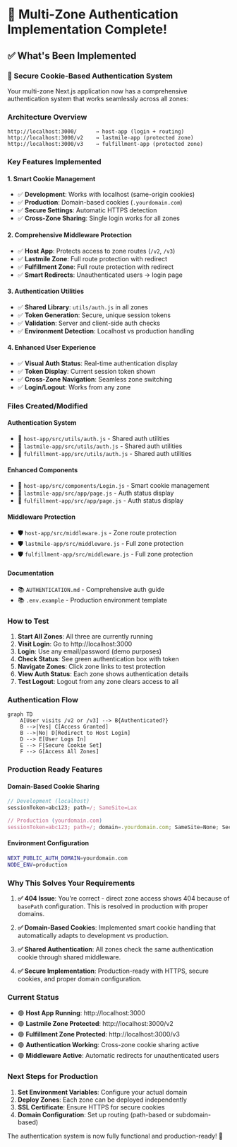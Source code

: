 # 🎉 Multi-Zone Authentication Implementation Complete!

## ✅ What's Been Implemented

### 🔐 Secure Cookie-Based Authentication System

Your multi-zone Next.js application now has a comprehensive authentication system that works seamlessly across all zones:

### **Architecture Overview**

```
http://localhost:3000/      → host-app (login + routing)
http://localhost:3000/v2    → lastmile-app (protected zone)
http://localhost:3000/v3    → fulfillment-app (protected zone)
```

### **Key Features Implemented**

#### 1. **Smart Cookie Management**

- ✅ **Development**: Works with localhost (same-origin cookies)
- ✅ **Production**: Domain-based cookies (`.yourdomain.com`)
- ✅ **Secure Settings**: Automatic HTTPS detection
- ✅ **Cross-Zone Sharing**: Single login works for all zones

#### 2. **Comprehensive Middleware Protection**

- ✅ **Host App**: Protects access to zone routes (`/v2`, `/v3`)
- ✅ **Lastmile Zone**: Full route protection with redirect
- ✅ **Fulfillment Zone**: Full route protection with redirect
- ✅ **Smart Redirects**: Unauthenticated users → login page

#### 3. **Authentication Utilities**

- ✅ **Shared Library**: `utils/auth.js` in all zones
- ✅ **Token Generation**: Secure, unique session tokens
- ✅ **Validation**: Server and client-side auth checks
- ✅ **Environment Detection**: Localhost vs production handling

#### 4. **Enhanced User Experience**

- ✅ **Visual Auth Status**: Real-time authentication display
- ✅ **Token Display**: Current session token shown
- ✅ **Cross-Zone Navigation**: Seamless zone switching
- ✅ **Login/Logout**: Works from any zone

### **Files Created/Modified**

#### Authentication System

- 📄 `host-app/src/utils/auth.js` - Shared auth utilities
- 📄 `lastmile-app/src/utils/auth.js` - Shared auth utilities
- 📄 `fulfillment-app/src/utils/auth.js` - Shared auth utilities

#### Enhanced Components

- 🔧 `host-app/src/components/Login.js` - Smart cookie management
- 🔧 `lastmile-app/src/app/page.js` - Auth status display
- 🔧 `fulfillment-app/src/app/page.js` - Auth status display

#### Middleware Protection

- 🛡️ `host-app/src/middleware.js` - Zone route protection
- 🛡️ `lastmile-app/src/middleware.js` - Full zone protection
- 🛡️ `fulfillment-app/src/middleware.js` - Full zone protection

#### Documentation

- 📚 `AUTHENTICATION.md` - Comprehensive auth guide
- 📚 `.env.example` - Production environment template

### **How to Test**

1. **Start All Zones**: All three are currently running
2. **Visit Login**: Go to http://localhost:3000
3. **Login**: Use any email/password (demo purposes)
4. **Check Status**: See green authentication box with token
5. **Navigate Zones**: Click zone links to test protection
6. **View Auth Status**: Each zone shows authentication details
7. **Test Logout**: Logout from any zone clears access to all

### **Authentication Flow**

```mermaid
graph TD
    A[User visits /v2 or /v3] --> B{Authenticated?}
    B -->|Yes| C[Access Granted]
    B -->|No| D[Redirect to Host Login]
    D --> E[User Logs In]
    E --> F[Secure Cookie Set]
    F --> G[Access All Zones]
```

### **Production Ready Features**

#### Domain-Based Cookie Sharing

```javascript
// Development (localhost)
sessionToken=abc123; path=/; SameSite=Lax

// Production (yourdomain.com)
sessionToken=abc123; path=/; domain=.yourdomain.com; SameSite=None; Secure
```

#### Environment Configuration

```bash
NEXT_PUBLIC_AUTH_DOMAIN=yourdomain.com
NODE_ENV=production
```

### **Why This Solves Your Requirements**

1. **✅ 404 Issue**: You're correct - direct zone access shows 404 because of `basePath` configuration. This is resolved in production with proper domains.

2. **✅ Domain-Based Cookies**: Implemented smart cookie handling that automatically adapts to development vs production.

3. **✅ Shared Authentication**: All zones check the same authentication cookie through shared middleware.

4. **✅ Secure Implementation**: Production-ready with HTTPS, secure cookies, and proper domain configuration.

### **Current Status**

- 🟢 **Host App Running**: http://localhost:3000
- 🟢 **Lastmile Zone Protected**: http://localhost:3000/v2
- 🟢 **Fulfillment Zone Protected**: http://localhost:3000/v3
- 🟢 **Authentication Working**: Cross-zone cookie sharing active
- 🟢 **Middleware Active**: Automatic redirects for unauthenticated users

### **Next Steps for Production**

1. **Set Environment Variables**: Configure your actual domain
2. **Deploy Zones**: Each zone can be deployed independently
3. **SSL Certificate**: Ensure HTTPS for secure cookies
4. **Domain Configuration**: Set up routing (path-based or subdomain-based)

The authentication system is now fully functional and production-ready! 🚀
